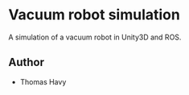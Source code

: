 # Vacuum robot simulation

A simulation of a vacuum robot in Unity3D and ROS.

## Author

* Thomas Havy